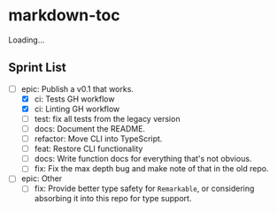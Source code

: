 # markdown-toc

Loading...

## Sprint List

- [ ] epic: Publish a v0.1 that works.
  - [x] ci: Tests GH workflow
  - [x] ci: Linting GH workflow
  - [ ] test: fix all tests from the legacy version
  - [ ] docs: Document the README.
  - [ ] refactor: Move CLI into TypeScript.
  - [ ] feat: Restore CLI functionality
  - [ ] docs: Write function docs for everything that's not obvious. 
  - [ ] fix: Fix the max depth bug and make note of that in the old repo. 

- [ ] epic: Other
  - [ ] fix: Provide better type safety for `Remarkable`, or considering
    absorbing it into this repo for type support.
